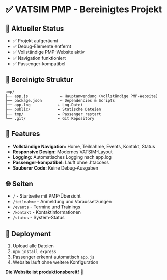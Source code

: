 # ✅ VATSIM PMP - Bereinigtes Projekt

## 🎯 Aktueller Status
- ✅ Projekt aufgeräumt
- ✅ Debug-Elemente entfernt  
- ✅ Vollständige PMP-Website aktiv
- ✅ Navigation funktioniert
- ✅ Passenger-kompatibel

## 📁 Bereinigte Struktur
```
pmp/
├── app.js              ← Hauptanwendung (vollständige PMP-Website)
├── package.json        ← Dependencies & Scripts
├── app.log            ← Log-Datei
├── public/            ← Statische Dateien
├── tmp/               ← Passenger restart
└── .git/              ← Git Repository
```

## 🚀 Features
- **Vollständige Navigation:** Home, Teilnahme, Events, Kontakt, Status
- **Responsive Design:** Modernes VATSIM-Layout
- **Logging:** Automatisches Logging nach app.log
- **Passenger-kompatibel:** Läuft ohne .htaccess
- **Sauberer Code:** Keine Debug-Ausgaben

## 🌐 Seiten
- `/` - Startseite mit PMP-Übersicht
- `/teilnahme` - Anmeldung und Voraussetzungen
- `/events` - Termine und Trainings
- `/kontakt` - Kontaktinformationen
- `/status` - System-Status

## 🔧 Deployment
1. Upload alle Dateien
2. `npm install express`
3. Passenger erkennt automatisch `app.js`
4. Website läuft ohne weitere Konfiguration

**Die Website ist produktionsbereit!** 🎉
